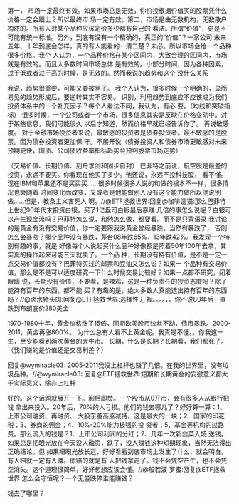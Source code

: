



第一，
市场一定最终有效。如果市场总是无效，你价投根据价值买的股票凭什么价格一定会跟上？所以最终市
场一定有效。第二，市场是由无数机构，无数散户构成的。所有人对某个品种应该定价多少都有自己的
看法。所谓“价值”，更是不可能有统一标准。另外，到底有没有一个精确的，真正的“价值”？一家公司
未来五年、十年到底会怎样，真的有人能看的一清二楚？未必。所以市场会给一个品种很多价格。我个
人认为，一个品种价格在某个区间内，大致合理的区间内，市场就是有效的。而且大多数时间市场总体
是有效的。小部分时间，因为各种因素，过于低或者过于高的时候，是无效的。然而我说的趋势和这个
没什么关系


我说，趋势很重要，可能又要被骂了。
我个人认为，很多时候一个明确的，显而易见的趋势形成后，要逆转其实不容易。
识别，利用趋势到底应不应该成为我们投资体系中的一个补充因子？每个人看法不同，我认为，有必
要。（均线和突破指标）
很多时候，一个公司或者一个市场，很多信息其实是反映在价格变动中。对于某些信息，我们可能很久
以后才知道，然而价格早就已经告诉你了。
再说敏感度。
对于金融市场投资者来说，最敏感的投资者是债券投资者。最不敏感的是股票。因为债券投资者更加保
守。不展开说（债券投资人和债券市场更敏感对未来预期更快，国债、公司债收益率指标趋势会预判股票市场走势）


（交易价值、长期价值、刻舟求剑和固步自封）
巴菲特之前说，航空股是最差的投资，永远不要买。你看现在他买了多少。他还说，永远不投科技股，
看不懂。现在IBM和苹果还不是买买买……很多时候很多人说的和做的根本不一样，很多情况也会随着
时间变化而改变，又或者是他能做别人没有这个能力做所以他说别做……但是，教条主义害死人
啊。//@ETF拯救世界:回复@咖啡遛猫:那么巴菲特上世纪90年代末投资白银，买了1亿盎司白银最后暴赚
几倍的事怎么说呢？白银可以产生现金流吗？巴菲特怎么说，和他怎么做，都要看。而不是只背语录
我讨论的是黄金有没有交易价值，你一定要跟我说黄金曾经暴跌。当然有暴跌了，
否则怎么会暴涨？哪个品种没有暴跌，茅台08年跌65%，13年跌42%。我发现一个特别有趣的事，就是
好像每个人说起买什么品种好像都是照着50年100年去拿，其实真的操作起来可能三天就卖了。一个品
种，长期没有持有价值，是不是一定一点交易价值都没有？巴菲特买过的邮票和豆油又怎么说？如果一
个品种有交易价值，那么是不是可以适度研究一下什么时候交易比较好？如果一点都不研究，闭着眼睛
说，长期没有价值，不要看，是辣鸡，这是一种负责任的投资态度吗？除了能持有百年的东西，都不能
买？有趣的是，绝大多数人真能选出持有百年的东西吗？//@卤水猪头肉:回复@ETF拯救世界:选择性无
视。。。。，，你不说80年后一直跌到布朗底价280美金


1970-1980十年，黄金价格涨了15倍，同期欧美股市纹丝不动，债市暴跌。2000-2011，黄金再涨800%。
为什么总有人看不上黄金呢。我真是不懂。。你我这一生，至少能看到两次黄金的大牛市。
长期，什么是长期？长期看，我们都死了。
（我们赚的是价值还是交易利差？）

回复@wymiracle03: 2005-2011我没上杠杆也赚了几倍。在我的世界里，没有垃圾品种。//@wymiracle03:
回复@ETF拯救世界:短期和长期黄金的安慰意义都大于实际意义，除非上杠杆


好的。这个话题就展开一下。阅后即焚。一个股市从0开市，会有很多人从银行把钱
拿出来投入。20年后，70%的人亏损。他们的钱去哪儿了？好好算一算：1、上市公司融资、再融资、
大股东董高监减持。这是最大的一块；2、国家的印花税；3、券商的佣金；4、10%-20%能力极强的投
资者；5、基金等机构的过路费。那么流入的钱是？1、上市公司利润的分红；2、几年一次新韭菜入场
送钱。如果总是把眼光放在今天没人融资，跌了，没人赚钱这种短期现象，当然无法得出正确结论。但
如果把眼光放长远，好好看看到底市场上发生了什么，就会明白，有人赔就一定有人赚。你赔的就是有
人把钱拿走了。钱不会凭空产生，也不会凭空消失。这个道理很简单，好好想想应该会懂。//@般若波
罗蜜:回复@ETF拯救世界:怎么会守恒呢？一个无量跌停谁能赚钱？


钱去了哪里？

